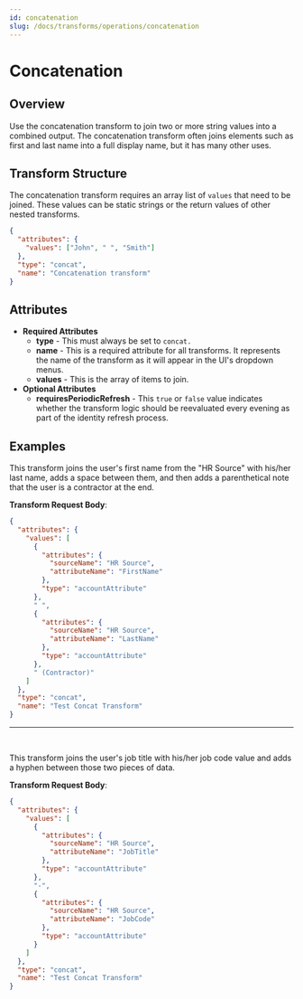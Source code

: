 ```yaml
---
id: concatenation
slug: /docs/transforms/operations/concatenation
---
```

# Concatenation

## Overview

Use the concatenation transform to join two or more string values into a combined output. The concatenation transform often joins elements such as first and last name into a full display name, but it has many other uses.

## Transform Structure

The concatenation transform requires an array list of `values` that need to be joined. These values can be static strings or the return values of other nested transforms.

```json
{
  "attributes": {
    "values": ["John", " ", "Smith"]
  },
  "type": "concat",
  "name": "Concatenation transform"
}
```

## Attributes

- **Required Attributes**
  - **type** - This must always be set to `concat.`
  - **name** - This is a required attribute for all transforms. It represents the name of the transform as it will appear in the UI's dropdown menus.
  - **values** - This is the array of items to join.
- **Optional Attributes**
  - **requiresPeriodicRefresh** - This `true` or `false` value indicates whether the transform logic should be reevaluated every evening as part of the identity refresh process.

## Examples

This transform joins the user's first name from the "HR Source" with his/her last name, adds a space between them, and then adds a parenthetical note that the user is a contractor at the end.

**Transform Request Body**:

```json
{
  "attributes": {
    "values": [
      {
        "attributes": {
          "sourceName": "HR Source",
          "attributeName": "FirstName"
        },
        "type": "accountAttribute"
      },
      " ",
      {
        "attributes": {
          "sourceName": "HR Source",
          "attributeName": "LastName"
        },
        "type": "accountAttribute"
      },
      " (Contractor)"
    ]
  },
  "type": "concat",
  "name": "Test Concat Transform"
}
```

---

<p>&nbsp;</p>

This transform joins the user's job title with his/her job code value and adds a hyphen between those two pieces of data.

**Transform Request Body**:

```json
{
  "attributes": {
    "values": [
      {
        "attributes": {
          "sourceName": "HR Source",
          "attributeName": "JobTitle"
        },
        "type": "accountAttribute"
      },
      "-",
      {
        "attributes": {
          "sourceName": "HR Source",
          "attributeName": "JobCode"
        },
        "type": "accountAttribute"
      }
    ]
  },
  "type": "concat",
  "name": "Test Concat Transform"
}
```

